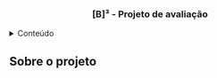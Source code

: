 <h3 align="center">[B]³ - Projeto de avaliação</h3>

<!-- Tabela de conteúdo -->
<details>
  <summary>Conteúdo</summary>
  <ol>
    <li>Sobre o projeto</li>
    <li>Execução</li>
    <li>Relatório de cobertura de testes</li>
  </ol>
</details>

<!-- Sobre o projeto -->
## Sobre o projeto
